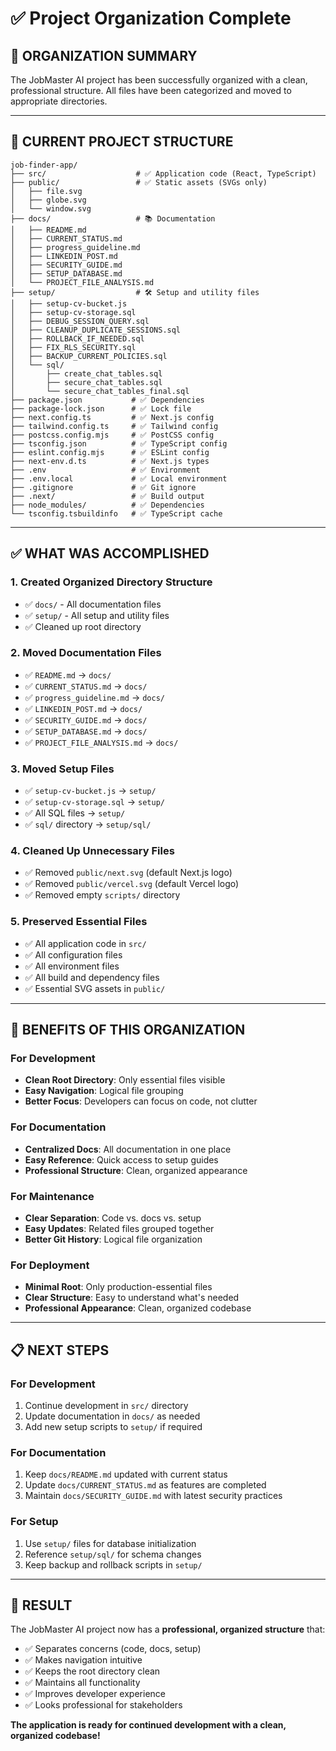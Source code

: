 # ✅ Project Organization Complete

## 🎯 **ORGANIZATION SUMMARY**

The JobMaster AI project has been successfully organized with a clean, professional structure. All files have been categorized and moved to appropriate directories.

---

## 📁 **CURRENT PROJECT STRUCTURE**

```
job-finder-app/
├── src/                    # ✅ Application code (React, TypeScript)
├── public/                 # ✅ Static assets (SVGs only)
│   ├── file.svg
│   ├── globe.svg
│   └── window.svg
├── docs/                   # 📚 Documentation
│   ├── README.md
│   ├── CURRENT_STATUS.md
│   ├── progress_guideline.md
│   ├── LINKEDIN_POST.md
│   ├── SECURITY_GUIDE.md
│   ├── SETUP_DATABASE.md
│   └── PROJECT_FILE_ANALYSIS.md
├── setup/                  # 🛠️ Setup and utility files
│   ├── setup-cv-bucket.js
│   ├── setup-cv-storage.sql
│   ├── DEBUG_SESSION_QUERY.sql
│   ├── CLEANUP_DUPLICATE_SESSIONS.sql
│   ├── ROLLBACK_IF_NEEDED.sql
│   ├── FIX_RLS_SECURITY.sql
│   ├── BACKUP_CURRENT_POLICIES.sql
│   └── sql/
│       ├── create_chat_tables.sql
│       ├── secure_chat_tables.sql
│       └── secure_chat_tables_final.sql
├── package.json           # ✅ Dependencies
├── package-lock.json      # ✅ Lock file
├── next.config.ts         # ✅ Next.js config
├── tailwind.config.ts     # ✅ Tailwind config
├── postcss.config.mjs     # ✅ PostCSS config
├── tsconfig.json          # ✅ TypeScript config
├── eslint.config.mjs      # ✅ ESLint config
├── next-env.d.ts          # ✅ Next.js types
├── .env                   # ✅ Environment
├── .env.local             # ✅ Local environment
├── .gitignore             # ✅ Git ignore
├── .next/                 # ✅ Build output
├── node_modules/          # ✅ Dependencies
└── tsconfig.tsbuildinfo   # ✅ TypeScript cache
```

---

## ✅ **WHAT WAS ACCOMPLISHED**

### **1. Created Organized Directory Structure**
- ✅ `docs/` - All documentation files
- ✅ `setup/` - All setup and utility files
- ✅ Cleaned up root directory

### **2. Moved Documentation Files**
- ✅ `README.md` → `docs/`
- ✅ `CURRENT_STATUS.md` → `docs/`
- ✅ `progress_guideline.md` → `docs/`
- ✅ `LINKEDIN_POST.md` → `docs/`
- ✅ `SECURITY_GUIDE.md` → `docs/`
- ✅ `SETUP_DATABASE.md` → `docs/`
- ✅ `PROJECT_FILE_ANALYSIS.md` → `docs/`

### **3. Moved Setup Files**
- ✅ `setup-cv-bucket.js` → `setup/`
- ✅ `setup-cv-storage.sql` → `setup/`
- ✅ All SQL files → `setup/`
- ✅ `sql/` directory → `setup/sql/`

### **4. Cleaned Up Unnecessary Files**
- ✅ Removed `public/next.svg` (default Next.js logo)
- ✅ Removed `public/vercel.svg` (default Vercel logo)
- ✅ Removed empty `scripts/` directory

### **5. Preserved Essential Files**
- ✅ All application code in `src/`
- ✅ All configuration files
- ✅ All environment files
- ✅ All build and dependency files
- ✅ Essential SVG assets in `public/`

---

## 🚀 **BENEFITS OF THIS ORGANIZATION**

### **For Development**
- **Clean Root Directory**: Only essential files visible
- **Easy Navigation**: Logical file grouping
- **Better Focus**: Developers can focus on code, not clutter

### **For Documentation**
- **Centralized Docs**: All documentation in one place
- **Easy Reference**: Quick access to setup guides
- **Professional Structure**: Clean, organized appearance

### **For Maintenance**
- **Clear Separation**: Code vs. docs vs. setup
- **Easy Updates**: Related files grouped together
- **Better Git History**: Logical file organization

### **For Deployment**
- **Minimal Root**: Only production-essential files
- **Clear Structure**: Easy to understand what's needed
- **Professional Appearance**: Clean, organized codebase

---

## 📋 **NEXT STEPS**

### **For Development**
1. Continue development in `src/` directory
2. Update documentation in `docs/` as needed
3. Add new setup scripts to `setup/` if required

### **For Documentation**
1. Keep `docs/README.md` updated with current status
2. Update `docs/CURRENT_STATUS.md` as features are completed
3. Maintain `docs/SECURITY_GUIDE.md` with latest security practices

### **For Setup**
1. Use `setup/` files for database initialization
2. Reference `setup/sql/` for schema changes
3. Keep backup and rollback scripts in `setup/`

---

## 🎉 **RESULT**

The JobMaster AI project now has a **professional, organized structure** that:
- ✅ Separates concerns (code, docs, setup)
- ✅ Makes navigation intuitive
- ✅ Keeps the root directory clean
- ✅ Maintains all functionality
- ✅ Improves developer experience
- ✅ Looks professional for stakeholders

**The application is ready for continued development with a clean, organized codebase!** 